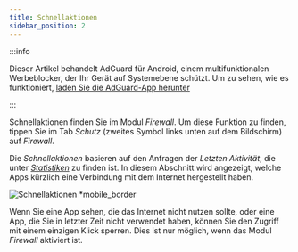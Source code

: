 ```yaml
---
title: Schnellaktionen
sidebar_position: 2
---
```


:::info

Dieser Artikel behandelt AdGuard für Android, einem multifunktionalen Werbeblocker, der Ihr Gerät auf Systemebene schützt. Um zu sehen, wie es funktioniert, [laden Sie die AdGuard-App herunter](https://agrd.io/download-kb-adblock)

:::

Schnellaktionen finden Sie im Modul _Firewall_. Um diese Funktion zu finden, tippen Sie im Tab _Schutz_ (zweites Symbol links unten auf dem Bildschirm) auf _Firewall_.

Die _Schnellaktionen_ basieren auf den Anfragen der _Letzten Aktivität_, die unter [_Statistiken_](/adguard-for-android/features/statistics) zu finden ist. In diesem Abschnitt wird angezeigt, welche Apps kürzlich eine Verbindung mit dem Internet hergestellt haben.

![Schnellaktionen \*mobile\_border](https://cdn.adtidy.org/blog/new/yigrfquick_actions.png)

Wenn Sie eine App sehen, die das Internet nicht nutzen sollte, oder eine App, die Sie in letzter Zeit nicht verwendet haben, können Sie den Zugriff mit einem einzigen Klick sperren. Dies ist nur möglich, wenn das Modul _Firewall_ aktiviert ist.

